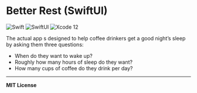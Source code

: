 # Better Rest (SwiftUI)
![Swift](https://img.shields.io/badge/Language-Swift-orange)
![SwiftUI](https://img.shields.io/badge/Platform-SwiftUI-purple)
![Xcode 12](https://img.shields.io/badge/IDE-Xcode%2012-blue)

The actual app s designed to help coffee drinkers get a good night’s sleep by asking them three questions:

* When do they want to wake up?
* Roughly how many hours of sleep do they want?
* How many cups of coffee do they drink per day?

---

**MIT License**